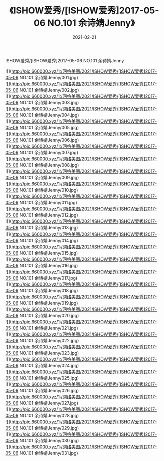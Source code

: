 ﻿---
layout: post
title:  《ISHOW爱秀/[ISHOW爱秀]2017-05-06 NO.101 余诗婧Jenny》
date:   2021-02-21
img: http://pic.660000.xyz/1:/网络美图/2021/ISHOW爱秀/[ISHOW爱秀]2017-05-06 NO.101 余诗婧Jenny/000.jpg
categories: [美女, 清纯, 唯美]
---

ISHOW爱秀/[ISHOW爱秀]2017-05-06 NO.101 余诗婧Jenny

 ![](http://pic.660000.xyz/1:/网络美图/2021/ISHOW爱秀/[ISHOW爱秀]2017-05-06 NO.101 余诗婧Jenny/001.jpg) <br>![](http://pic.660000.xyz/1:/网络美图/2021/ISHOW爱秀/[ISHOW爱秀]2017-05-06 NO.101 余诗婧Jenny/002.jpg) <br>![](http://pic.660000.xyz/1:/网络美图/2021/ISHOW爱秀/[ISHOW爱秀]2017-05-06 NO.101 余诗婧Jenny/003.jpg) <br>![](http://pic.660000.xyz/1:/网络美图/2021/ISHOW爱秀/[ISHOW爱秀]2017-05-06 NO.101 余诗婧Jenny/004.jpg) <br>![](http://pic.660000.xyz/1:/网络美图/2021/ISHOW爱秀/[ISHOW爱秀]2017-05-06 NO.101 余诗婧Jenny/005.jpg) <br>![](http://pic.660000.xyz/1:/网络美图/2021/ISHOW爱秀/[ISHOW爱秀]2017-05-06 NO.101 余诗婧Jenny/006.jpg) <br>![](http://pic.660000.xyz/1:/网络美图/2021/ISHOW爱秀/[ISHOW爱秀]2017-05-06 NO.101 余诗婧Jenny/007.jpg) <br>![](http://pic.660000.xyz/1:/网络美图/2021/ISHOW爱秀/[ISHOW爱秀]2017-05-06 NO.101 余诗婧Jenny/008.jpg) <br>![](http://pic.660000.xyz/1:/网络美图/2021/ISHOW爱秀/[ISHOW爱秀]2017-05-06 NO.101 余诗婧Jenny/009.jpg) <br>![](http://pic.660000.xyz/1:/网络美图/2021/ISHOW爱秀/[ISHOW爱秀]2017-05-06 NO.101 余诗婧Jenny/010.jpg) <br>![](http://pic.660000.xyz/1:/网络美图/2021/ISHOW爱秀/[ISHOW爱秀]2017-05-06 NO.101 余诗婧Jenny/011.jpg) <br>![](http://pic.660000.xyz/1:/网络美图/2021/ISHOW爱秀/[ISHOW爱秀]2017-05-06 NO.101 余诗婧Jenny/012.jpg) <br>![](http://pic.660000.xyz/1:/网络美图/2021/ISHOW爱秀/[ISHOW爱秀]2017-05-06 NO.101 余诗婧Jenny/013.jpg) <br>![](http://pic.660000.xyz/1:/网络美图/2021/ISHOW爱秀/[ISHOW爱秀]2017-05-06 NO.101 余诗婧Jenny/014.jpg) <br>![](http://pic.660000.xyz/1:/网络美图/2021/ISHOW爱秀/[ISHOW爱秀]2017-05-06 NO.101 余诗婧Jenny/015.jpg) <br>![](http://pic.660000.xyz/1:/网络美图/2021/ISHOW爱秀/[ISHOW爱秀]2017-05-06 NO.101 余诗婧Jenny/016.jpg) <br>![](http://pic.660000.xyz/1:/网络美图/2021/ISHOW爱秀/[ISHOW爱秀]2017-05-06 NO.101 余诗婧Jenny/017.jpg) <br>![](http://pic.660000.xyz/1:/网络美图/2021/ISHOW爱秀/[ISHOW爱秀]2017-05-06 NO.101 余诗婧Jenny/018.jpg) <br>![](http://pic.660000.xyz/1:/网络美图/2021/ISHOW爱秀/[ISHOW爱秀]2017-05-06 NO.101 余诗婧Jenny/019.jpg) <br>![](http://pic.660000.xyz/1:/网络美图/2021/ISHOW爱秀/[ISHOW爱秀]2017-05-06 NO.101 余诗婧Jenny/020.jpg) <br>![](http://pic.660000.xyz/1:/网络美图/2021/ISHOW爱秀/[ISHOW爱秀]2017-05-06 NO.101 余诗婧Jenny/021.jpg) <br>![](http://pic.660000.xyz/1:/网络美图/2021/ISHOW爱秀/[ISHOW爱秀]2017-05-06 NO.101 余诗婧Jenny/022.jpg) <br>![](http://pic.660000.xyz/1:/网络美图/2021/ISHOW爱秀/[ISHOW爱秀]2017-05-06 NO.101 余诗婧Jenny/023.jpg) <br>![](http://pic.660000.xyz/1:/网络美图/2021/ISHOW爱秀/[ISHOW爱秀]2017-05-06 NO.101 余诗婧Jenny/024.jpg) <br>![](http://pic.660000.xyz/1:/网络美图/2021/ISHOW爱秀/[ISHOW爱秀]2017-05-06 NO.101 余诗婧Jenny/025.jpg) <br>![](http://pic.660000.xyz/1:/网络美图/2021/ISHOW爱秀/[ISHOW爱秀]2017-05-06 NO.101 余诗婧Jenny/026.jpg) <br>![](http://pic.660000.xyz/1:/网络美图/2021/ISHOW爱秀/[ISHOW爱秀]2017-05-06 NO.101 余诗婧Jenny/027.jpg) <br>![](http://pic.660000.xyz/1:/网络美图/2021/ISHOW爱秀/[ISHOW爱秀]2017-05-06 NO.101 余诗婧Jenny/028.jpg) <br>![](http://pic.660000.xyz/1:/网络美图/2021/ISHOW爱秀/[ISHOW爱秀]2017-05-06 NO.101 余诗婧Jenny/029.jpg) <br>![](http://pic.660000.xyz/1:/网络美图/2021/ISHOW爱秀/[ISHOW爱秀]2017-05-06 NO.101 余诗婧Jenny/030.jpg) <br>![](http://pic.660000.xyz/1:/网络美图/2021/ISHOW爱秀/[ISHOW爱秀]2017-05-06 NO.101 余诗婧Jenny/031.jpg) <br>